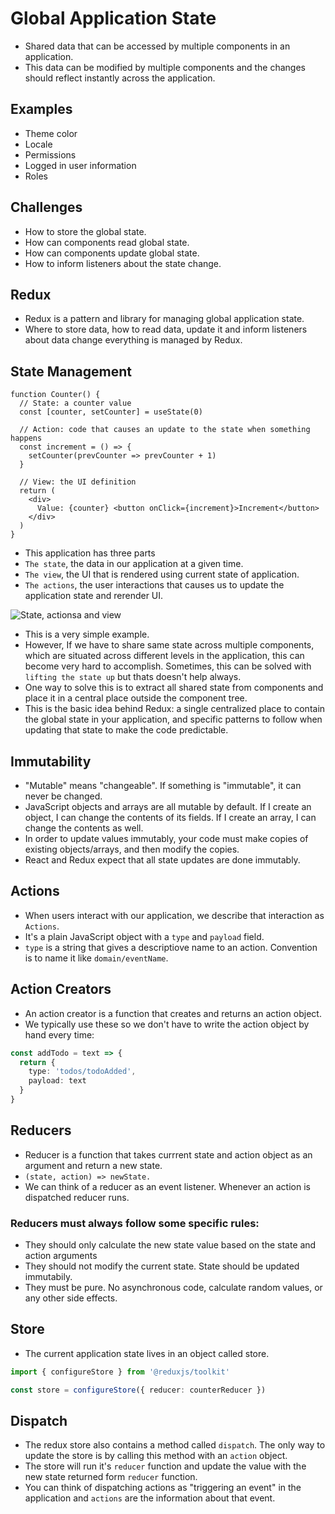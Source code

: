 # Global Application State

- Shared data that can be accessed by multiple components in an application.
- This data can be modified by multiple components and the changes should reflect instantly across the application.

## Examples

- Theme color
- Locale
- Permissions
- Logged in user information
- Roles


## Challenges

- How to store the global state.
- How can components read global state.
- How can components update global state.
- How to inform listeners about the state change.


## Redux

- Redux is a pattern and library for managing global application state.
- Where to store data, how to read data, update it and inform listeners about data change everything is managed by Redux.


## State Management

```tsx
function Counter() {
  // State: a counter value
  const [counter, setCounter] = useState(0)

  // Action: code that causes an update to the state when something happens
  const increment = () => {
    setCounter(prevCounter => prevCounter + 1)
  }

  // View: the UI definition
  return (
    <div>
      Value: {counter} <button onClick={increment}>Increment</button>
    </div>
  )
}
```

- This application has three parts
- `The state`, the data in our application at a given time.
- `The view`, the UI that is rendered using current state of application.
- `The actions`, the user interactions that causes us to update the application state and rerender UI.

![State, actionsa and view](https://redux.js.org/assets/images/one-way-data-flow-04fe46332c1ccb3497ecb04b94e55b97.png)

- This is a very simple example.
- However, If we have to share same state across multiple components, which are situated across different levels in the application, this can become very hard to accomplish. Sometimes, this can be solved with `lifting the state up` but thats doesn't help always.
- One way to solve this is to extract all shared state from components and place it in a central place outside the component tree.
- This is the basic idea behind Redux: a single centralized place to contain the global state in your application, and specific patterns to follow when updating that state to make the code predictable.


## Immutability

- "Mutable" means "changeable". If something is "immutable", it can never be changed.
- JavaScript objects and arrays are all mutable by default. If I create an object, I can change the contents of its fields. If I create an array, I can change the contents as well.
- In order to update values immutably, your code must make copies of existing objects/arrays, and then modify the copies.
- React and Redux expect that all state updates are done immutably.



## Actions

- When users interact with our application, we describe that interaction as `Actions`.
- It's a plain JavaScript object with a `type` and `payload` field.
- `type` is a string that gives a descriptiove name to an action. Convention is to name it like `domain/eventName`.


## Action Creators

- An action creator is a function that creates and returns an action object.
- We typically use these so we don't have to write the action object by hand every time:

```ts
const addTodo = text => {
  return {
    type: 'todos/todoAdded',
    payload: text
  }
}
```

## Reducers

- Reducer is a function that takes currrent state and action object as an argument and return a new state.
- `(state, action) => newState.`
- We can think of a reducer as an event listener. Whenever an action is dispatched reducer runs.


### Reducers must always follow some specific rules:

- They should only calculate the new state value based on the state and action arguments
- They should not modify the current state. State should be updated immutabily.
- They must be pure. No asynchronous code, calculate random values, or any other side effects.


## Store

- The current application state lives in an object called store.

```ts
import { configureStore } from '@reduxjs/toolkit'

const store = configureStore({ reducer: counterReducer })
```


## Dispatch

- The redux store also contains a method called `dispatch`. The only way to update the store is by calling this method with an `action` object.
- The store will run it's `reducer` function and update the value with the new state returned form `reducer` function.
- You can think of dispatching actions as "triggering an event" in the application and `actions` are the information about that event.
